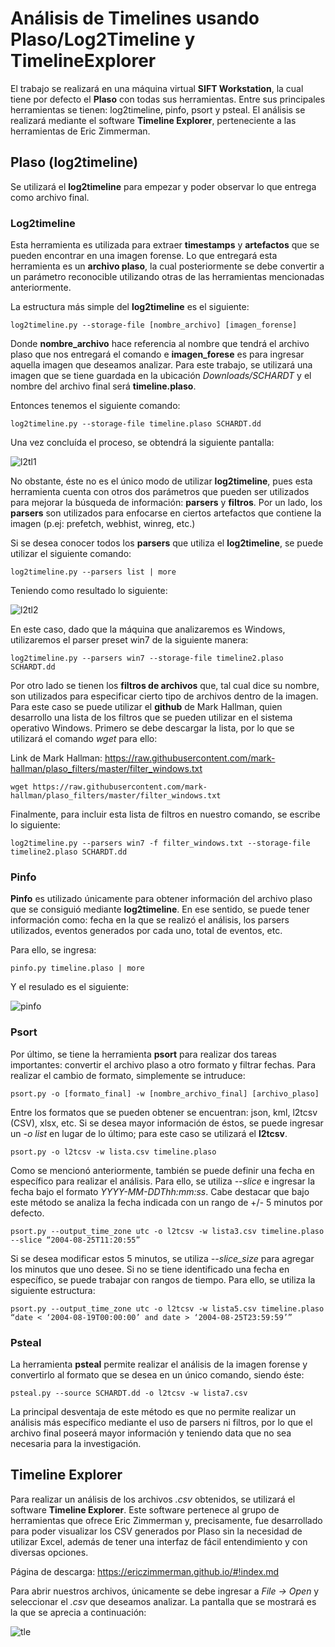 # Análisis de Timelines usando Plaso/Log2Timeline y TimelineExplorer
El trabajo se realizará en una máquina virtual **SIFT Workstation**, la cual tiene por defecto el **Plaso** con todas sus herramientas. Entre sus principales herramientas se tienen: log2timeline, pinfo, psort y psteal. El análisis se realizará mediante el software **Timeline Explorer**, perteneciente a las herramientas de Eric Zimmerman.

## Plaso (log2timeline)

Se utilizará el **log2timeline** para empezar y poder observar lo que entrega como archivo final.

### Log2timeline
Esta herramienta es utilizada para extraer **timestamps** y **artefactos** que se pueden encontrar en una imagen forense. Lo que entregará esta herramienta es un **archivo plaso**, la cual posteriormente se debe convertir a un parámetro reconocible utilizando otras de las herramientas mencionadas anteriormente. 

La estructura más simple del **log2timeline** es el siguiente:
```
log2timeline.py --storage-file [nombre_archivo] [imagen_forense]
```
Donde **nombre_archivo** hace referencia al nombre que tendrá el archivo plaso que nos entregará el comando e **imagen_forese** es para ingresar aquella imagen que deseamos analizar. Para este trabajo, se utilizará una imagen que se tiene guardada en la ubicación *Downloads/SCHARDT* y el nombre del archivo final será **timeline.plaso**.

Entonces tenemos el siguiente comando:
```
log2timeline.py --storage-file timeline.plaso SCHARDT.dd
```
Una vez concluída el proceso, se obtendrá la siguiente pantalla:

![l2tl1](https://user-images.githubusercontent.com/36284620/207025248-cc2b225d-52f0-49f4-a3b0-770a9600ee04.PNG)

No obstante, éste no es el único modo de utilizar **log2timeline**, pues esta herramienta cuenta con otros dos parámetros que pueden ser utilizados para mejorar la búsqueda de información: **parsers** y **filtros**. Por un lado, los **parsers** son utilizados para enfocarse en ciertos artefactos que contiene la imagen (p.ej: prefetch, webhist, winreg, etc.)

Si se desea conocer todos los **parsers** que utiliza el **log2timeline**, se puede utilizar el siguiente comando:
```
log2timeline.py --parsers list | more
```
Teniendo como resultado lo siguiente:

![l2tl2](https://user-images.githubusercontent.com/36284620/207026425-d08084e5-6493-41db-be57-c244004dbe86.PNG)

En este caso, dado que la máquina que analizaremos es Windows, utilizaremos el parser preset win7 de la siguiente manera:
```
log2timeline.py --parsers win7 --storage-file timeline2.plaso SCHARDT.dd
```
Por otro lado se tienen los **filtros de archivos** que, tal cual dice su nombre, son utilizados para especificar cierto tipo de archivos dentro de la imagen. Para este caso se puede utilizar el **github** de Mark Hallman, quien desarrollo una lista de los filtros que se pueden utilizar en el sistema operativo Windows. Primero se debe descargar la lista, por lo que se utilizará el comando *wget* para ello:

Link de Mark Hallman: https://raw.githubusercontent.com/mark-hallman/plaso_filters/master/filter_windows.txt
```
wget https://raw.githubusercontent.com/mark-hallman/plaso_filters/master/filter_windows.txt
```
Finalmente, para incluir esta lista de filtros en nuestro comando, se escribe lo siguiente:
```
log2timeline.py --parsers win7 -f filter_windows.txt --storage-file timeline2.plaso SCHARDT.dd
```

### Pinfo

**Pinfo** es utilizado únicamente para obtener información del archivo plaso que se consiguió mediante **log2timeline**. En ese sentido, se puede tener información como: fecha en la que se realizó el análisis, los parsers utilizados, eventos generados por cada uno, total de eventos, etc.

Para ello, se ingresa:
```
pinfo.py timeline.plaso | more
```
Y el resulado es el siguiente:

![pinfo](https://user-images.githubusercontent.com/36284620/207028827-4bc9be90-f22d-4aee-a225-2c2c425c6746.PNG)

### Psort

Por último, se tiene la herramienta **psort** para realizar dos tareas importantes: convertir el archivo plaso a otro formato y filtrar fechas. Para realizar el cambio de formato, simplemente se intruduce:
```
psort.py -o [formato_final] -w [nombre_archivo_final] [archivo_plaso]
```
Entre los formatos que se pueden obtener se encuentran: json, kml, l2tcsv (CSV), xlsx, etc. Si se desea mayor información de éstos, se puede ingresar un *-o list* en lugar de lo último; para este caso se utilizará el **l2tcsv**.
```
psort.py -o l2tcsv -w lista.csv timeline.plaso
```
Como se mencionó anteriormente, también se puede definir una fecha en específico para realizar el análisis. Para ello, se utiliza *--slice* e ingresar la fecha bajo el formato *YYYY-MM-DDThh:mm:ss*. Cabe destacar que bajo este método se analiza la fecha indicada con un rango de +/- 5 minutos por defecto.
```
psort.py --output_time_zone utc -o l2tcsv -w lista3.csv timeline.plaso --slice “2004-08-25T11:20:55”
```
Si se desea modificar estos 5 minutos, se utiliza *--slice_size* para agregar los minutos que uno desee. Si no se tiene identificado una fecha en específico, se puede trabajar con rangos de tiempo. Para ello, se utiliza la siguiente estructura:
```
psort.py --output_time_zone utc -o l2tcsv -w lista5.csv timeline.plaso “date < ‘2004-08-19T00:00:00’ and date > ‘2004-08-25T23:59:59’”
```

### Psteal

La herramienta **psteal** permite realizar el análisis de la imagen forense y convertirlo al formato que se desea en un único comando, siendo éste:
```
psteal.py --source SCHARDT.dd -o l2tcsv -w lista7.csv
```
La principal desventaja de este método es que no permite realizar un análisis más específico mediante el uso de parsers ni filtros, por lo que el archivo final poseerá mayor información y teniendo data que no sea necesaria para la investigación.

## Timeline Explorer

Para realizar un análisis de los archivos *.csv* obtenidos, se utilizará el software **Timeline Explorer**. Este software pertenece al grupo de herramientas que ofrece Eric Zimmerman y, precisamente, fue desarrollado para poder visualizar los CSV generados por Plaso sin la necesidad de utilizar Excel, además de tener una interfaz de fácil entendimiento y con diversas opciones.

Página de descarga: https://ericzimmerman.github.io/#!index.md

Para abrir nuestros archivos, únicamente se debe ingresar a *File -> Open* y seleccionar el *.csv* que deseamos analizar. La pantalla que se mostrará es la que se aprecia a continuación:

![tle](https://user-images.githubusercontent.com/36284620/207034841-e9f3f2a8-c1da-461f-ad38-fe215f07e6a1.PNG)













